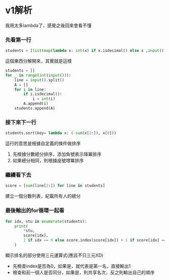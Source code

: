 # v1解析

我用太多lambda了，感覺之後回來會看不懂

### 先看第一行
```python
students = [list(map(lambda x: int(x) if x.isdecimal() else x ,input().split())) for _ in range(int(input()))]
```

這個東西分解開來，其實就是這樣
```python
students = []
for _ in range(int(input())):
    line = input().split()
    A = []
    for i in line:
        if i.isdecimal():
            i = int(i)
        A.append(i)
    students.append(A)
```

### 接下來下一行
```python
students.sort(key= lambda x: (-sum(x[2:]), x[0]))
```
這行的意思是根據自定義的條件做排序
1. 先根據分數總分排序，添加負號表示降冪排序
2. 如果總分相同，則根據座號增冪排序

### 繼續看下去
```python
score = [sum(line[2:]) for line in students]
```
建立一個分數列表，紀載所有人的總分

### 最後輸出的for循環一起看
```python
for idx, stu in enumerate(students):
    print(
        *stu,
        score[idx],
        1 if idx == 0 else score.index(score[idx]) + 1 if score[idx] == score[idx - 1] else idx + 1
    )
```

顯示排名的部分使用三元運算式(應該不只三元XD)
- 先檢查index是否為0，如果是，就代表是第一名，直接輸出1
- 檢查和前一個人是否同分，如果是，則共享名次，反之則輸出自己的順序